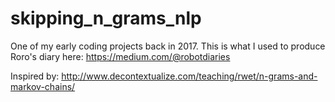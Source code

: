 # skipping_n_grams_nlp
One of my early coding projects back in 2017. This is what I used to produce Roro's diary here: https://medium.com/@robotdiaries

Inspired by: http://www.decontextualize.com/teaching/rwet/n-grams-and-markov-chains/

